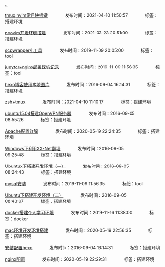 [..](/README.md)<br/><br/>
[tmux,nvim常用快捷键](/env/quickkey.md)&emsp;&emsp;&emsp;&emsp;发布时间：2021-04-10 11:50:57&emsp;&emsp;&emsp;&emsp;标签：搭建环境<br/><br/>
[neovim开发环境搭建](/env/nvim.md)&emsp;&emsp;&emsp;&emsp;发布时间：2021-03-23 20:51:00&emsp;&emsp;&emsp;&emsp;标签：搭建环境<br/><br/>
[scpwrapper小工具](/env/scpwrapper.md)&emsp;&emsp;&emsp;&emsp;发布时间：2019-11-09 20:05:00&emsp;&emsp;&emsp;&emsp;标签：tool<br/><br/>
[jupyter+nginx部署踩坑记录](/env/jupyter_nginx.md)&emsp;&emsp;&emsp;&emsp;发布时间：2019-11-09 11:56:35&emsp;&emsp;&emsp;&emsp;标签：tool<br/><br/>
[hexo博客使用本地图片](/env/hexo_pic.md)&emsp;&emsp;&emsp;&emsp;发布时间：2016-09-04 16:14:31&emsp;&emsp;&emsp;&emsp;标签：搭建环境<br/><br/>
[zsh+tmux](/env/zsh_mux.md)&emsp;&emsp;&emsp;&emsp;发布时间：2021-04-10 11:10:17&emsp;&emsp;&emsp;&emsp;标签：搭建环境<br/><br/>
[ubuntu15.04搭建OpenVPN服务器](/env/ubuntu_openvpn.md)&emsp;&emsp;&emsp;&emsp;发布时间：2016-09-05 08:55:26&emsp;&emsp;&emsp;&emsp;标签：搭建环境<br/><br/>
[Apache配置详解](/env/apache_conf.md)&emsp;&emsp;&emsp;&emsp;发布时间：2020-05-19 22:24:35&emsp;&emsp;&emsp;&emsp;标签：搭建环境<br/><br/>
[Windows下利用XX-Net翻墙](/env/win_xxnet.md)&emsp;&emsp;&emsp;&emsp;发布时间：2016-09-05 09:25:48&emsp;&emsp;&emsp;&emsp;标签：搭建环境<br/><br/>
[Ubuntux下搭建开发环境（一）](/env/ubuntu_env1.md)&emsp;&emsp;&emsp;&emsp;发布时间：2016-09-05 08:24:43&emsp;&emsp;&emsp;&emsp;标签：搭建环境<br/><br/>
[mysql安装](/env/mysql_install.md)&emsp;&emsp;&emsp;&emsp;发布时间：2019-11-09 11:56:35&emsp;&emsp;&emsp;&emsp;标签：tool<br/><br/>
[Ubuntu下搭建开发环境（二）](/env/ubuntu_env2.md)&emsp;&emsp;&emsp;&emsp;发布时间：2016-09-05 08:43:07&emsp;&emsp;&emsp;&emsp;标签：搭建环境<br/><br/>
[docker搭建个人学习环境](/env/docker_init.md)&emsp;&emsp;&emsp;&emsp;发布时间：2019-11-16 11:38:00&emsp;&emsp;&emsp;&emsp;标签：docker<br/><br/>
[mac环境开发环境搭建](/env/mac_env.md)&emsp;&emsp;&emsp;&emsp;发布时间：2020-05-19 22:56:35&emsp;&emsp;&emsp;&emsp;标签：搭建环境<br/><br/>
[安装配置hexo](/env/hexo_install.md)&emsp;&emsp;&emsp;&emsp;发布时间：2016-09-04 16:14:31&emsp;&emsp;&emsp;&emsp;标签：搭建环境<br/><br/>
[nginx配置](/env/nginx_conf.md)&emsp;&emsp;&emsp;&emsp;发布时间：2020-05-19 22:29:31&emsp;&emsp;&emsp;&emsp;标签：搭建环境<br/><br/>
